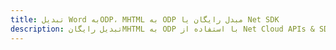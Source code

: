 ---title: تبدیل Word بهODP، MHTML به ODP مبدل رایگان یا Net SDKdescription: تبدیل رایگانMHTML به ODP با استفاده از Net Cloud APIs & SDK. همچنین اسناد Microsoft Word و OpenOffice را در Cloud ایجاد، ویرایش و رندر کنید.---